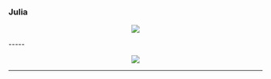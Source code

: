 

### Julia

<p align="center">
    <img src=Images/PE_006_test_02_julia.png>
</p>

----- <p align="center">
    <img src=Images/PE_006_test_01_julia.png>
</p>

----- 